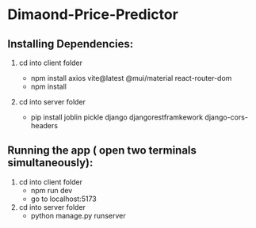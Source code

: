 # Dimaond-Price-Predictor
## Installing Dependencies:
1. cd into client folder 
   - npm install axios vite@latest @mui/material react-router-dom
   - npm install

2. cd into server folder
   - pip install joblin pickle django djangorestframkework django-cors-headers

## Running the app ( open two terminals simultaneously):

1. cd into client folder
   - npm run dev
   - go to localhost:5173
2. cd into server folder
   - python manage.py runserver
  
